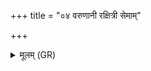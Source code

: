 +++
title = "०४ वरुणानी रक्षित्री सेमाम्"

+++
<details><summary>मूलम् (GR)</summary>

वरुणानी रक्षित्री सेमां  
(…) ॥ +++(see 2b)+++
</details>